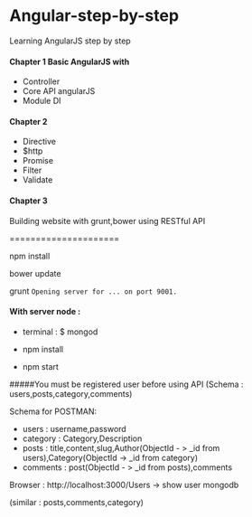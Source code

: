 Angular-step-by-step
====================

Learning AngularJS step by step

#### Chapter 1 Basic AngularJS with 

* Controller
* Core API angularJS
* Module DI

#### Chapter 2
* Directive
* $http
* Promise
* Filter
* Validate

#### Chapter 3

Building website with grunt,bower using RESTful API

=====================

npm install

bower update

grunt `Opening server for ... on port 9001.`


#### With server node : 

* terminal : $ mongod

* npm install

* npm start

#####You must be registered user before using API (Schema : users,posts,category,comments)

Schema for POSTMAN: 
+ users : username,password
+ category : Category,Description
+ posts : title,content,slug,Author(ObjectId - > _id from users),Category(ObjectId -> _id from category)
+ comments : post(ObjectId - > _id from posts),comments

Browser : http://localhost:3000/Users -> show user mongodb

(similar : posts,comments,category)
